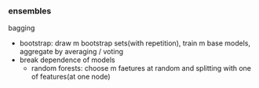 ### ensembles

bagging
- bootstrap: draw m bootstrap sets(with repetition), train m base models, aggregate by averaging / voting
- break dependence of models
    - random forests: choose m faetures at random and splitting with one of features(at one node)